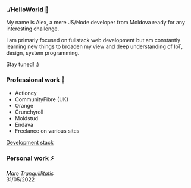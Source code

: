 ### ./HelloWorld 👋

My name is Alex, a mere JS/Node developer from Moldova ready for any interesting challenge.

I am primarly focused on fullstack web development but am constantly learning new things to broaden my view and deep understanding of IoT, design, system programming.

Stay tuned! :)

### Professional work :city_sunrise:
* Actioncy
* CommunityFibre (UK)
* Orange  
* Crunchyroll  
* Moldstud
* Endava  
* Freelance on various sites 

[Development stack](https://github.com/one-thunder/one-thunder/blob/master/DevelopmentStack.md)

### Personal work ⚡

*Mare Tranquillitatis*  
31/05/2022  
